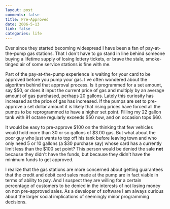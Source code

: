 ```yaml
--- 
layout: post
comments: false
title: Pre-Approved
date: 2006-5-13
link: false
categories: life
---
```

Ever since they started becoming widespread I have been a fan of pay-at-the-pump gas stations. That I don't have to go stand in line behind someone buying a lifetime supply of losing lottery tickets, or brave the stale, smoke-tinged air of some service stations is fine with me.

Part of the pay-at-the-pump experience is waiting for your card to be approved before you pump your gas. I've often wondered about the algorithm behind that approval process. Is it programmed for a set amount, say $50, or does it input the current price of gas and multiply by an average amount of gas purchased, perhaps 20 gallons. Lately this curiosity has increased as the price of gas has increased. If the pumps are set to pre-approve a set dollar amount it is likely that rising prices have forced all the pumps to be reprogrammed to have a higher set point. Filling my 22 gallon tank with 91 octane regularly exceeds $50 now, and on occasion tops $60.

It would be easy to pre-approve $100 on the thinking that few vehicles would hold more than 30 or so gallons of $3.00 gas. But what about the poor guy who just wants to top off his tank before leaving town and who only need 5 or 10 gallons (a $30 purchase say) whose card has a currently limit less than the $100 set point? This person would be denied the sale <b>not</b> because they didn't have the funds, but because they didn't have the minimum funds to get approved.

I realize that the gas stations are more concerned about getting guarantees that the credit and debit card sales made at the pump are in fact viable in terms of ability to pay. And I suspect they are willing for a certain percentage of customers to be denied in the interests of not losing money on non pre-approved sales. As a developer of software I am always curious about the larger social implications of seemingly minor programming decisions.
